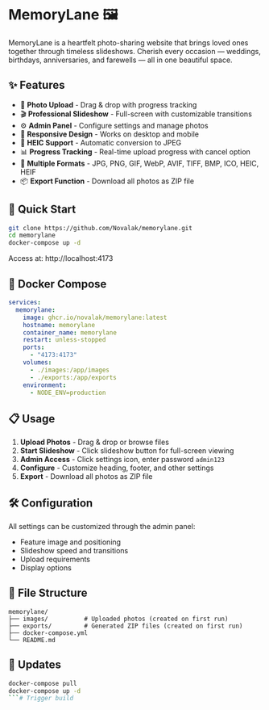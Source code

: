 # MemoryLane 🖼️

MemoryLane is a heartfelt photo-sharing website that brings loved ones together through timeless slideshows. Cherish every occasion — weddings, birthdays, anniversaries, and farewells — all in one beautiful space.

## ✨ Features

- 📸 **Photo Upload** - Drag & drop with progress tracking
- 🎬 **Professional Slideshow** - Full-screen with customizable transitions
- ⚙️ **Admin Panel** - Configure settings and manage photos
- 📱 **Responsive Design** - Works on desktop and mobile
- 🔄 **HEIC Support** - Automatic conversion to JPEG
- 📊 **Progress Tracking** - Real-time upload progress with cancel option
- 🎨 **Multiple Formats** - JPG, PNG, GIF, WebP, AVIF, TIFF, BMP, ICO, HEIC, HEIF
- 📦 **Export Function** - Download all photos as ZIP file

## 🚀 Quick Start

```bash
git clone https://github.com/Novalak/memorylane.git
cd memorylane
docker-compose up -d
```

Access at: http://localhost:4173

## 🐳 Docker Compose

```yaml
services:
  memorylane:
    image: ghcr.io/novalak/memorylane:latest
    hostname: memorylane
    container_name: memorylane
    restart: unless-stopped
    ports:
      - "4173:4173"
    volumes:
      - ./images:/app/images
      - ./exports:/app/exports
    environment:
      - NODE_ENV=production
```

## 📋 Usage

1. **Upload Photos** - Drag & drop or browse files
2. **Start Slideshow** - Click slideshow button for full-screen viewing
3. **Admin Access** - Click settings icon, enter password `admin123`
4. **Configure** - Customize heading, footer, and other settings
5. **Export** - Download all photos as ZIP file

## 🛠️ Configuration

All settings can be customized through the admin panel:
- Feature image and positioning
- Slideshow speed and transitions
- Upload requirements
- Display options

## 📁 File Structure

```
memorylane/
├── images/          # Uploaded photos (created on first run)
├── exports/         # Generated ZIP files (created on first run)
├── docker-compose.yml
└── README.md
```

## 🔄 Updates

```bash
docker-compose pull
docker-compose up -d
```# Trigger build
